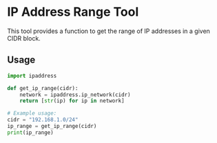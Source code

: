# IP Address Range Tool

This tool provides a function to get the range of IP addresses in a given CIDR block.

## Usage

```python
import ipaddress

def get_ip_range(cidr):
    network = ipaddress.ip_network(cidr)
    return [str(ip) for ip in network]

# Example usage:
cidr = "192.168.1.0/24"
ip_range = get_ip_range(cidr)
print(ip_range)

